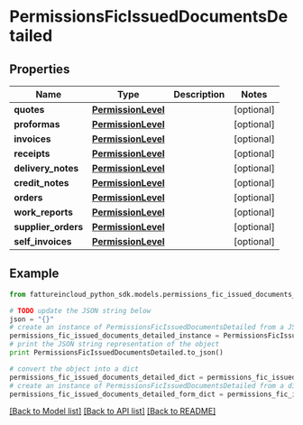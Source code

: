 # PermissionsFicIssuedDocumentsDetailed


## Properties

Name | Type | Description | Notes
------------ | ------------- | ------------- | -------------
**quotes** | [**PermissionLevel**](PermissionLevel.md) |  | [optional] 
**proformas** | [**PermissionLevel**](PermissionLevel.md) |  | [optional] 
**invoices** | [**PermissionLevel**](PermissionLevel.md) |  | [optional] 
**receipts** | [**PermissionLevel**](PermissionLevel.md) |  | [optional] 
**delivery_notes** | [**PermissionLevel**](PermissionLevel.md) |  | [optional] 
**credit_notes** | [**PermissionLevel**](PermissionLevel.md) |  | [optional] 
**orders** | [**PermissionLevel**](PermissionLevel.md) |  | [optional] 
**work_reports** | [**PermissionLevel**](PermissionLevel.md) |  | [optional] 
**supplier_orders** | [**PermissionLevel**](PermissionLevel.md) |  | [optional] 
**self_invoices** | [**PermissionLevel**](PermissionLevel.md) |  | [optional] 

## Example

```python
from fattureincloud_python_sdk.models.permissions_fic_issued_documents_detailed import PermissionsFicIssuedDocumentsDetailed

# TODO update the JSON string below
json = "{}"
# create an instance of PermissionsFicIssuedDocumentsDetailed from a JSON string
permissions_fic_issued_documents_detailed_instance = PermissionsFicIssuedDocumentsDetailed.from_json(json)
# print the JSON string representation of the object
print PermissionsFicIssuedDocumentsDetailed.to_json()

# convert the object into a dict
permissions_fic_issued_documents_detailed_dict = permissions_fic_issued_documents_detailed_instance.to_dict()
# create an instance of PermissionsFicIssuedDocumentsDetailed from a dict
permissions_fic_issued_documents_detailed_form_dict = permissions_fic_issued_documents_detailed.from_dict(permissions_fic_issued_documents_detailed_dict)
```
[[Back to Model list]](../README.md#documentation-for-models) [[Back to API list]](../README.md#documentation-for-api-endpoints) [[Back to README]](../README.md)


